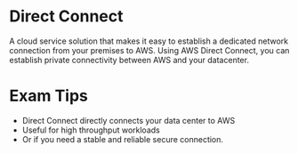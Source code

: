 # Direct Connect
A cloud service solution that makes it easy to establish a dedicated network connection from your premises to AWS. Using AWS Direct Connect, you can establish private connectivity between AWS and your datacenter.

# Exam Tips
* Direct Connect directly connects your data center to AWS
* Useful for high throughput workloads
* Or if you need a stable and reliable secure connection.